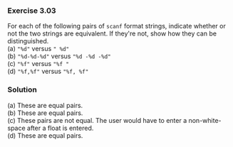 ### Exercise 3.03
For each of the following pairs of `scanf` format strings, indicate whether or not the two strings are equivalent. If they're not, show how they can be distinguished.  
(a) `"%d"`        versus `" %d"`  
(b) `"%d-%d-%d"`  versus `"%d -%d -%d"`  
(c) `"%f"`        versus `"%f "`  
(d) `"%f,%f"`     versus `"%f, %f"`

### Solution
(a) These are equal pairs.  
(b) These are equal pairs.  
(c) These pairs are not equal. The user would have to enter a non-white-space after a float is entered.  
(d) These are equal pairs.
